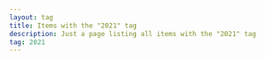 ```yaml
---
layout: tag
title: Items with the "2021" tag
description: Just a page listing all items with the "2021" tag
tag: 2021
---
```

